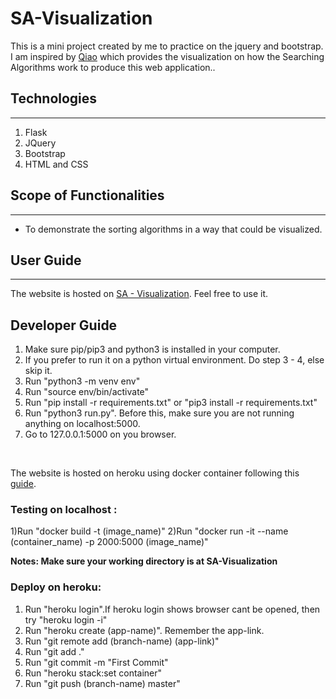 # SA-Visualization
This is a mini project created by me to practice on the jquery and bootstrap.
I am inspired by <a class="font-weight-bolder" href="http://qiao.github.io/PathFinding.js/visual/">Qiao</a> which provides the visualization on how the Searching Algorithms work to produce this web application..

## Technologies
---
1) Flask
2) JQuery
3) Bootstrap
4) HTML and CSS

## Scope of Functionalities
---
- To demonstrate the sorting algorithms in a way that could be visualized.

## User Guide
---
The website is hosted on <a class="font-weight-bolder" href="https://sa-visualization.herokuapp.com/">SA - Visualization</a>. Feel free to use it.

## Developer Guide
1) Make sure pip/pip3 and python3 is installed in your computer.
2) If you prefer to run it on a python virtual environment. Do step 3 - 4, else skip it.
3) Run "python3 -m venv env"
4) Run "source env/bin/activate"
5) Run "pip install -r requirements.txt" or "pip3 install -r requirements.txt"
6) Run "python3 run.py". Before this, make sure you are not running anything on localhost:5000.
7) Go to 127.0.0.1:5000 on you browser.
</br>

The website is hosted on heroku using docker container following this 
<a href="https://dev.to/erenaspire7/deploying-a-dockerized-flask-app-to-heroku-5h7j">guide</a>.

### Testing on localhost : 

1)Run "docker build -t (image_name)"
2)Run "docker run -it --name (container_name) -p 2000:5000 (image_name)"

**Notes: Make sure your working directory is at SA-Visualization**

### Deploy on heroku:

1) Run "heroku login".If heroku login shows browser cant be opened, then try "heroku login -i"
2) Run "heroku create (app-name)". Remember the app-link.
3) Run "git remote add (branch-name) (app-link)"
4) Run "git add ."
5) Run "git commit -m "First Commit"
6) Run "heroku stack:set container"
7) Run "git push (branch-name) master"
